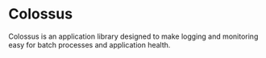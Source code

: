 # Colossus 
Colossus is an application library designed to make logging and monitoring easy for batch processes and application health.